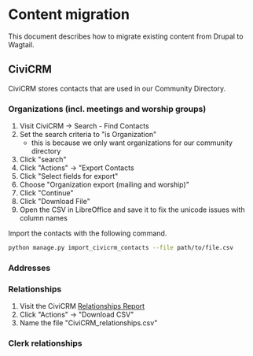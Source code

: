 # Content migration

This document describes how to migrate existing content from Drupal to Wagtail.

## CiviCRM

CiviCRM stores contacts that are used in our Community Directory.

### Organizations (incl. meetings and worship groups)

1. Visit CiviCRM -> Search - Find Contacts
2. Set the search criteria to "is Organization"
   - this is because we only want organizations for our community directory
3. Click "search"
4. Click "Actions" -> "Export Contacts
5. Click "Select fields for export"
6. Choose "Organization export (mailing and worship)"
7. Click "Continue"
8. Click "Download File"
9. Open the CSV in LibreOffice and save it to fix the unicode issues with column names

Import the contacts with the following command.

```sh
python manage.py import_civicrm_contacts --file path/to/file.csv
```

### Addresses

### Relationships

1. Visit the CiviCRM [Relationships Report](https://westernfriend.org/civicrm/report/instance/5)
2. Click "Actions" -> "Download CSV"
3. Name the file "CiviCRM_relationships.csv"

### Clerk relationships
